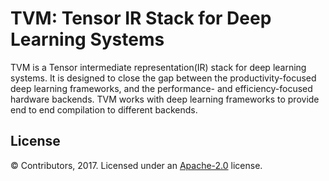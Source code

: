 TVM: Tensor IR Stack for Deep Learning Systems
==============================================

TVM is a Tensor intermediate representation(IR) stack for deep learning systems. It is designed to close the gap between the
productivity-focused deep learning frameworks, and the performance- and efficiency-focused hardware backends.
TVM works with deep learning frameworks to provide end to end compilation to different backends.

License
-------
© Contributors, 2017. Licensed under an [Apache-2.0](https://github.com/dmlc/tvm/blob/master/LICENSE) license.
